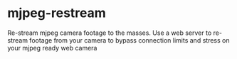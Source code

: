 # mjpeg-restream
Re-stream mjpeg camera footage to the masses. Use a web server to re-stream footage from your camera to bypass connection limits and stress on your mjpeg ready web camera
